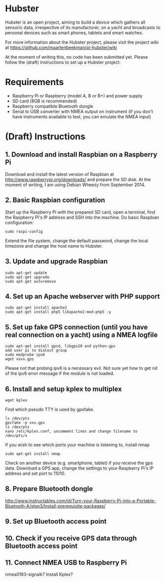 Hubster
======

Hubster is an open project, aiming to build a device which gathers all sensoric data, irrespective of its manufacturer, on a yacht and broadcasts to personal devices such as smart phones, tablets and smart watches.

For more information about the Hubster project, please visit the project wiki at https://github.com/maartenbeekman/pi-hubster/wiki

At the moment of writing this, no code has been submitted yet. Please follow the (draft) instructions to set up a Hubster project:

Requirements
============
- Raspberry Pi or Raspberry (model A, B or B+) and power supply
- SD card (8GB is recommended)
- Raspberry compatible Bluetooth dongle
- Serial to USB converter with NMEA output on instrument (if you don't have instruments available to test, you can emulate the NMEA input)

(Draft) Instructions
====================
## 1. Download and install Raspbian on a Raspberry Pi
Download and install the latest version of Raspbian at http://www.raspberrypi.org/downloads/ and prepare the SD disk. At the moment of writing, I am using Debian Wheezy from September 2014.

## 2. Basic Raspbian configuration
Start up the Raspberry Pi with the prepared SD card, open a terminal, find the Raspberry Pi's IP address and SSH into the machine. Do basic Raspbian configuration: 
```
sudo raspi-config
```
Extend the file system, change the default password, change the local timezone and change the host name to Hubster. 

## 3. Update and upgrade Raspbian
```
sudo apt-get update
sudo apt-get upgrade
sudo apt-get autoremove
```

## 4. Set up an Apache webserver with PHP support
```
sudo apt-get install apache2
sudo apt-get install php5 libapache2-mod-php5 -y
```

## 5. Set up fake GPS connection (until you have real connection on a yacht) using a NMEA logfile

```
sudo apt-get install gpsd, libgps20 and python-gps
add user pi to dialout group
sudo modprobe ipv6
wget xxxx.gps
```
Please not that probing ipv6 is a necessary evil. Not sure yet how to get rid of the ipv6 error message if the module is not loaded.

## 6. Install and setup kplex to multiplex
```
wget kplex
```
Find which pseudo TTY is used by gpsfake.
```
ls /dev/pts
gpsfake -p xxx.gps
ls /dev/pts
nano /etc/kplex.conf, uncomment lines and change filename to /dev/pts/x
```

If you wish to see which ports your machine is listening to, install nmap
```
sudo apt-get install nmap
```

Check on another device (e.g. smartphone, tablet) if you receive the gps data. Download a GPS app, change the settings to your Raspberry Pi's IP address and set port to 11010.

## 8. Prepare Bluetooth dongle
http://www.instructables.com/id/Turn-your-Raspberry-Pi-into-a-Portable-Bluetooth-A/step3/Install-prerequisite-packages/

## 9. Set up Bluetooth access point

## 10. Check if you receive GPS data through Bluetooth access point

## 11. Connect NMEA USB to Raspberry Pi

nmea0183-signalk?
Install Kplex?
